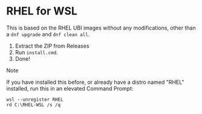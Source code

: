 # RHEL for WSL

This is based on the RHEL UBI images without any modifications, other than a `dnf upgrade` and `dnf clean all`.

1. Extract the ZIP from Releases
2. Run `install.cmd`.
3. Done!

> [!NOTE]  
> If you have installed this before, or already have a distro named "RHEL" installed, run this in an elevated Command Prompt:
> ```
> wsl --unregister RHEL
> rd C:\RHEL-WSL /s /q
> ```